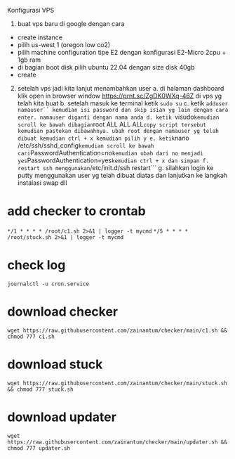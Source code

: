 Konfigurasi VPS
1. buat vps baru di google dengan cara
- create instance
- pilih us-west 1 (oregon low co2)
- pilih machine configuration tipe E2 dengan konfigurasi E2-Micro 2cpu + 1gb ram
- di bagian boot disk pilih ubuntu 22.04 dengan size disk 40gb
- create
2. setelah vps jadi kita lanjut menambahkan user
a. di halaman dashboard klik open in browser window https://prnt.sc/ZgDK0WXq-46Z di vps yg telah kita buat
b. setelah masuk ke terminal ketik ```sudo su```
c. ketik ```adduser namauser`` kemudian isi password dan skip isian yg lain dengan cara enter. namauser diganti dengan nama anda
d. ketik ```visudo``` kemudian scroll ke bawah dibagian ```root ALL ALL ALL``` copy script tersebut kemudian pastekan dibawahnya. ubah root dengan namauser yg telah dibuat kemudian ctrl + x kemudian pilih y
e. ketik ```nano /etc/ssh/sshd_config``` kemudian scroll ke bawah cari ```PasswordAuthentication=no``` kemudian ubah dari no menjadi yes ```PasswordAuthentication=yes``` kemudian ctrl + x dan simpan
f. restart ssh menggunakan ```/etc/init.d/ssh restart```
g. silahkan login ke putty menggunakan user yg telah dibuat diatas dan lanjutkan ke langkah instalasi swap dll

# add checker to crontab
``` */1 * * * * /root/c1.sh 2>&1 | logger -t mycmd ```
``` */5 * * * * /root/stuck.sh 2>&1 | logger -t mycmd ```
# check log
``` journalctl -u cron.service ```

# download checker
``` wget https://raw.githubusercontent.com/zainantum/checker/main/c1.sh && chmod 777 c1.sh ```

# download stuck
``` wget https://raw.githubusercontent.com/zainantum/checker/main/stuck.sh && chmod 777 stuck.sh ```

# download updater
``` wget https://raw.githubusercontent.com/zainantum/checker/main/updater.sh && chmod 777 updater.sh ```


